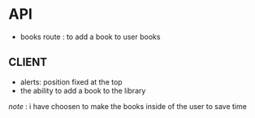 # API

- books route : to add a book to user books

## CLIENT

- alerts: position fixed at the top
- the ability to add a book to the library

_note_ : i have choosen to make the books inside of the user to save time
